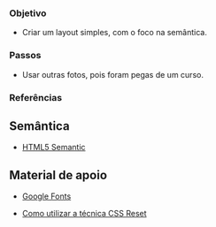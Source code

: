 ### Objetivo ###

- Criar um layout simples, com o foco na semântica.



### Passos ###

- Usar outras fotos, pois foram pegas de um curso.



### Referências

## Semântica

- [HTML5 Semantic](https://www.w3schools.com/html/html5_semantic_elements.asp)

## Material de apoio

- [Google Fonts](https://fonts.google.com/)

- [Como utilizar a técnica CSS Reset](https://www.devmedia.com.br/como-utilizar-a-tecnica-css-reset/26797)